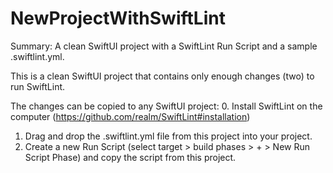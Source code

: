 # NewProjectWithSwiftLint
Summary:  A clean SwiftUI project with a SwiftLint Run Script and a sample .swiftlint.yml.

This is a clean SwiftUI project that contains only enough changes (two) to run SwiftLint.

The changes can be copied to any SwiftUI project:
0.  Install SwiftLint on the computer (https://github.com/realm/SwiftLint#installation)
1.  Drag and drop the .swiftlint.yml file from this project into your project.
2.  Create a new Run Script (select target > build phases > + > New Run Script Phase) and copy the script from this project.

